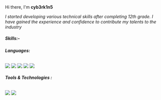 Hi there, I'm <b>cyb3rk1n5</b>

<i>I started developing various technical skills after completing 12th grade. I have gained the experience and confidence to contribute my talents to the industry</i>

<h5>Skills:-</h5>

<h6><b>Languages:</b></h6>

![](https://img.shields.io/badge/node.js-6DA55F?style=for-the-badge&logo=node.js&logoColor=white)
![](https://img.shields.io/badge/bash%20script-%23121011.svg?style=for-the-badge&logo=gnu-bash&logoColor=white)
![](https://img.shields.io/badge/React.js-61dbfb?style=for-the-badge&logo=react&logoColor=black)
![](https://img.shields.io/badge/Dart-4597ce?style=for-the-badge&logo=dart&logoColor=black)
![](https://img.shields.io/badge/JavaScript-F0DB4F?style=for-the-badge&logo=javascript&logoColor=black)
<h6><b>Tools & Technologies :</b></h6>

![](https://img.shields.io/badge/Linux-1793d1?style=for-the-badge&logo=linux&logoColor=white)
![](https://img.shields.io/badge/Git-f34f29?style=for-the-badge&logo=git&logoColor=white)
